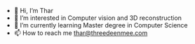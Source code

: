 - 👋 Hi, I’m Thar
- 👀 I’m interested in Computer vision and 3D reconstruction 
- 🌱 I’m currently learning Master degree in Computer Science 
- 📫 How to reach me thar@threedeenmee.com 
<!---
NaToh5/NaToh5 is a ✨ special ✨ repository because its `README.md` (this file) appears on your GitHub profile.
You can click the Preview link to take a look at your changes.
--->
